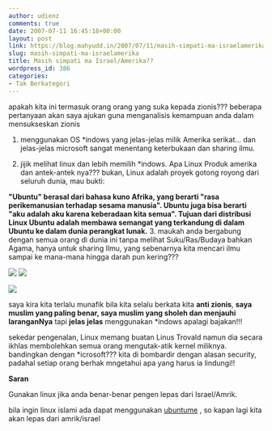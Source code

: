 ```yaml
---
author: udienz
comments: true
date: 2007-07-11 16:45:18+00:00
layout: post
link: https://blog.mahyudd.in/2007/07/11/masih-simpati-ma-israelamerika.html
slug: masih-simpati-ma-israelamerika
title: Masih simpati ma Israel/Amerika??
wordpress_id: 386
categories:
- Tak Berkategori
---
```


apakah kita ini termasuk orang orang yang suka kepada zionis??? beberapa pertanyaan akan saya ajukan guna menganalisis kemampuan anda dalam mensukseskan zionis

1. menggunakan OS *indows yang jelas-jelas milik Amerika serikat... dan jelas-jelas microsoft sangat menentang keterbukaan dan sharing ilmu.

2. jijik melihat linux dan lebih memilih *indows. Apa Linux Produk amerika dan antek-antek nya??? bukan, Linux adalah proyek gotong royong dari seluruh dunia, mau bukti:

**"Ubuntu" berasal dari bahasa kuno Afrika, yang berarti "rasa perikemanusian terhadap sesama manusia". Ubuntu juga bisa berarti "aku adalah aku karena keberadaan kita semua". Tujuan dari distribusi Linux Ubuntu adalah membawa semangat yang terkandung di dalam Ubuntu ke dalam dunia perangkat lunak.** <!-- more -->
3. maukah anda bergabung dengan semua orang di dunia ini tanpa melihat Suku/Ras/Budaya bahkan Agama, hanya untuk sharing Ilmu, yang sebenarnya kita mencari ilmu sampai ke mana-mana hingga darah pun kering???

![](http://www.palestine-info.com/En/DataFiles/Contents/Files/Images/galleries/nablus0307/nab02-260207.jpg) ![](http://www.palestine-info.com/En/DataFiles/Contents/Files/Images/galleries/nablus0307/nab04-260207.jpg)

![](http://www.palestine-info.com/En/DataFiles/Contents/Files/Images/galleries/nablus0307/nab03-260207.jpg)

saya kira kita terlalu munafik bila kita selalu berkata kita **anti zionis**, **saya muslim yang paling benar, saya muslim yang sholeh dan menjauhi laranganNya** tapi **jelas jelas** menggunakan *indows apalagi bajakan!!!

sekedar pengenalan, Linux memang buatan Linus Trovald namun dia secara ikhlas membolehkan semua orang mengutak-atik kernel miliknya. bandingkan dengan *icrosoft??? kita di bombardir dengan alasan security, padahal setiap orang berhak mngetahui apa yang harus ia lindungi!!

**Saran**

Gunakan linux jika anda benar-benar pengen lepas dari Israel/Amrik.

bila ingin linux islami ada dapat menggunakan [ubuntume](http://www.ubuntume.com/) , so kapan lagi kita akan lepas dari amrik/israel[
](http://www.ubuntume.com/)
